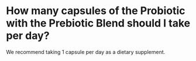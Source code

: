# How many capsules of the Probiotic with the Prebiotic Blend should I take per day?

We recommend taking 1 capsule per day as a dietary supplement.